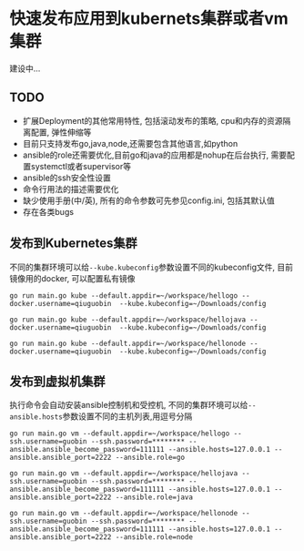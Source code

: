 # 快速发布应用到kubernets集群或者vm集群

建设中...

## TODO

- 扩展Deployment的其他常用特性, 包括滚动发布的策略, cpu和内存的资源隔离配置, 弹性伸缩等
- 目前只支持发布go,java,node,还需要包含其他语言,如python
- ansible的role还需要优化,目前go和java的应用都是nohup在后台执行, 需要配置systemctl或者supervisor等
- ansible的ssh安全性设置
- 命令行用法的描述需要优化
- 缺少使用手册(中/英), 所有的命令参数可先参见config.ini, 包括其默认值
- 存在各类bugs

## 发布到Kubernetes集群

不同的集群环境可以给`--kube.kubeconfig`参数设置不同的kubeconfig文件, 目前镜像用的docker, 可以配置私有镜像

```
go run main.go kube --default.appdir=~/workspace/hellogo --docker.username=qiuguobin  --kube.kubeconfig=~/Downloads/config

go run main.go kube --default.appdir=~/workspace/hellojava --docker.username=qiuguobin  --kube.kubeconfig=~/Downloads/config

go run main.go kube --default.appdir=~/workspace/hellonode --docker.username=qiuguobin  --kube.kubeconfig=~/Downloads/config
```

## 发布到虚拟机集群

执行命令会自动安装ansible控制机和受控机, 不同的集群环境可以给`--ansible.hosts`参数设置不同的主机列表,用逗号分隔

```
go run main.go vm --default.appdir=~/workspace/hellogo --ssh.username=guobin --ssh.password=******** --ansible.ansible_become_password=111111 --ansible.hosts=127.0.0.1 --ansible.ansible_port=2222 --ansible.role=go

go run main.go vm --default.appdir=~/workspace/hellojava --ssh.username=guobin --ssh.password=******** --ansible.ansible_become_password=111111 --ansible.hosts=127.0.0.1 --ansible.ansible_port=2222 --ansible.role=java

go run main.go vm --default.appdir=~/workspace/hellonode --ssh.username=guobin --ssh.password=******** --ansible.ansible_become_password=111111 --ansible.hosts=127.0.0.1 --ansible.ansible_port=2222 --ansible.role=node
```
